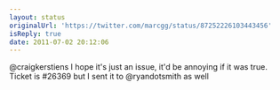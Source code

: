 ```yaml
---
layout: status
originalUrl: 'https://twitter.com/marcgg/status/87252226103443456'
isReply: true
date: 2011-07-02 20:12:06
---
```


@craigkerstiens I hope it's just an issue, it'd be annoying if it was true. Ticket is #26369 but I sent it to @ryandotsmith as well
